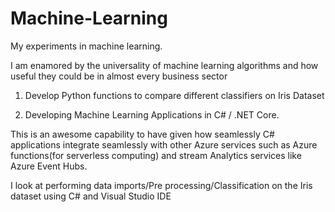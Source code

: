 # Machine-Learning
My experiments in machine learning.

I am enamored by the universality of machine learning algorithms and how useful they could be in almost every business sector

1. Develop Python functions to compare different classifiers on Iris Dataset

2. Developing Machine Learning Applications in C# / .NET Core.

This is an awesome capability  to have given how seamlessly C# applications integrate seamlessly with other Azure services such as Azure functions(for serverless computing)
and stream Analytics services like Azure Event Hubs.

I look at performing data imports/Pre processing/Classification on the Iris dataset using C# and Visual Studio IDE



